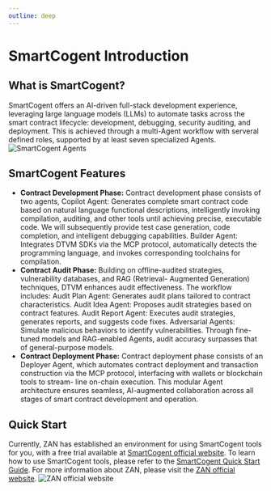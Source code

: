```yaml
---
outline: deep
---
```

# SmartCogent Introduction
## What is SmartCogent?
SmartCogent offers an AI-driven full-stack development experience, leveraging large language models (LLMs) to automate tasks across the smart contract lifecycle: development, debugging, security auditing, and deployment. This is achieved through a multi-Agent workflow with serveral defined roles, supported by at least seven specialized Agents.
![SmartCogent Agents](/Images/SmartCogent/SmartCogent_Agents.png)
## SmartCogent Features
- **Contract Development Phase:**
Contract development phase consists of two agents, Copilot Agent: Generates complete smart contract code based on natural language functional descriptions, intelligently invoking compilation, auditing, and other tools until achieving precise, executable code. We will subsequently provide test case generation, code completion, and intelligent debugging capabilities. Builder Agent: Integrates DTVM SDKs via the MCP protocol, automatically detects the programming language, and invokes corresponding toolchains for compilation.
- **Contract Audit Phase:**
Building on offline-audited strategies, vulnerability databases, and RAG (Retrieval- Augmented Generation) techniques, DTVM enhances audit effectiveness. The workflow includes: Audit Plan Agent: Generates audit plans tailored to contract characteristics. Audit Idea Agent: Proposes audit strategies based on contract features. Audit Report Agent: Executes audit strategies, generates reports, and suggests code fixes. Adversarial Agents: Simulate malicious behaviors to identify vulnerabilities. Through fine-tuned models and RAG-enabled Agents, audit accuracy surpasses that of general-purpose models.
- **Contract Deployment Phase:**
Contract deployment phase consists of an Deployer Agent, which automates contract deployment and transaction construction via the MCP protocol, interfacing with wallets or blockchain tools to stream- line on-chain execution. This modular Agent architecture ensures seamless, AI-augmented collaboration across all stages of smart contract development and operation.
## Quick Start
Currently, ZAN has established an environment for using SmartCogent tools for you, with a free trial available at [SmartCogent official website](https://zan.top/0x/dtvm-smart-cogent). To learn how to use SmartCogent tools, please refer to the [SmartCogent Quick Start Guide](https://docs.zan.top/docs/how-to-install-smartcogent). For more information about ZAN, please visit the [ZAN official website](https://zan.top).
![ZAN official website](/Images/SmartCogent/ZAN%20official%20website.png)
